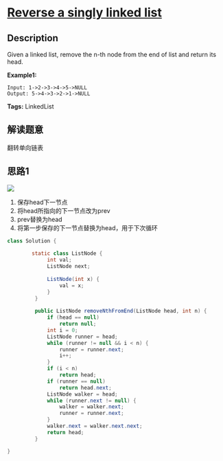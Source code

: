 # [Reverse a singly linked list][title]

## Description
Given a linked list, remove the n-th node from the end of list and return its head.

**Example1:**
```
Input: 1->2->3->4->5->NULL
Output: 5->4->3->2->1->NULL
```

**Tags:** LinkedList

## 解读题意
翻转单向链表

## 思路1 
![](https://i.imgur.com/kBiACxg.jpg)
1. 保存head下一节点
2. 将head所指向的下一节点改为prev
3. prev替换为head
4. 将第一步保存的下一节点替换为head，用于下次循环

```java
class Solution { 
  
        static class ListNode {
             int val;
             ListNode next;
     
             ListNode(int x) {
                 val = x;
             }
         }
     
         public ListNode removeNthFromEnd(ListNode head, int n) {
             if (head == null)
                 return null;
             int i = 0;
             ListNode runner = head;
             while (runner != null && i < n) {
                 runner = runner.next;
                 i++;
             }
             if (i < n)
                 return head;
             if (runner == null)
                 return head.next;
             ListNode walker = head;
             while (runner.next != null) {
                 walker = walker.next;
                 runner = runner.next;
             }
             walker.next = walker.next.next;
             return head;
         }

}
```

[title]: https://leetcode.com/problems/reverse-linked-list/description/